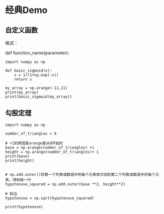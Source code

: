 # 经典Demo

## 自定义函数

格式：

def function_name(parameter):
	

	import numpy as np
	
	def basic_sigmoid(x):
	    s = 1/(1+np.exp(-x))
	    return s
	
	my_array = np.arange(-11,11)
	print(my_array)
	print(basic_sigmoid(my_array))


## 勾股定理
	
	import numpy as np
	
	number_of_triangles = 9
	
	# +1的原因是arange是从0开始的
	base = np.arange(number_of_triangles) +1
	height = np.arange(number_of_triangles)+ 1
	print(base)
	print(height)
	
	
	# np.add.outer()将第一个列表或数组中的每个元素依次加到第二个列表或数组中的每个元素，得到每一行
	hypotenuse_squared = np.add.outer(base **2, height**2)
	
	# 斜边
	hypotenuse = np.sqrt(hypotenuse_squared)
	
	print(hypotenuse)
